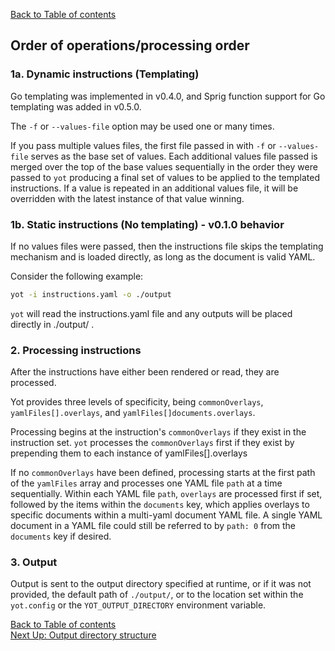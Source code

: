 [Back to Table of contents](../index.md)  


## Order of operations/processing order

### 1a. Dynamic instructions (Templating)

Go templating was implemented in v0.4.0, and Sprig function support for Go templating was added in v0.5.0.

The `-f` or `--values-file` option may be used one or many times.

If you pass multiple values files, the first file passed in with `-f` or `--values-file` serves as the base set of values.  Each additional values file passed is merged over the top of the base values sequentially in the order they were passed to `yot` producing a final set of values to be applied to the templated instructions.  If a value is repeated in an additional values file, it will be overridden with the latest instance of that value winning.  


### 1b. Static instructions (No templating) - v0.1.0 behavior

If no values files were passed, then the instructions file skips the templating mechanism and is loaded directly, as long as the document is valid YAML.

Consider the following example:
```bash
yot -i instructions.yaml -o ./output
```

`yot` will read the instructions.yaml file and any outputs will be placed directly in ./output/ .

### 2. Processing instructions

After the instructions have either been rendered or read, they are processed.

Yot provides three levels of specificity, being `commonOverlays`, `yamlFiles[].overlays`, and `yamlFiles[]documents.overlays`.

Processing begins at the instruction's `commonOverlays` if they exist in the instruction set.  `yot` processes the `commonOverlays` first if they exist by prepending them to each instance of yamlFiles[].overlays

If no `commonOverlays` have been defined, processing starts at the first path of the `yamlFiles` array and processes one YAML file `path` at a time sequentially.  Within each YAML file `path`, `overlays` are processed first if set, followed by the items within the `documents` key, which applies overlays to specific documents within a multi-yaml document YAML file. A single YAML document in a YAML file could still be referred to by `path: 0` from the `documents` key if desired.

### 3. Output

Output is sent to the output directory specified at runtime, or if it was not provided, the default path of `./output/`, or to the location set within the `yot.config` or the `YOT_OUTPUT_DIRECTORY` environment variable.


[Back to Table of contents](../index.md)  
[Next Up: Output directory structure](outputDirStructure.md)